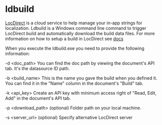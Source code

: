 ldbuild
=======
[LocDirect](http://localizedirect.com) is a cloud service to help manage your in-app strings for localization. 
Ldbuild is a Windows command line command to trigger LocDirect build and automatically download the build data files. For more information
on how to setup a build in LocDirect see [docs](http://docs.localizedirect.com/display/docs/Getting+build+data+into+the+game)


When you execute the ldbuild.exe you need to provide the following information:

-d <doc_path>
You can find the doc path by viewing the document's API tab. It's the datasource ID path.

-b <build_name>
This is the name you gave the build when you defined it. You can find it in the "Name" column in the document's "Build" tab.

-k <api_key>
Create an API key with minimum access right of "Read, Edit, Add" in the document's API tab.

-p <download_path>
(optional) Folder path on your local machine.

-s <server_url>
(optional) Specify alternative LocDirect server
